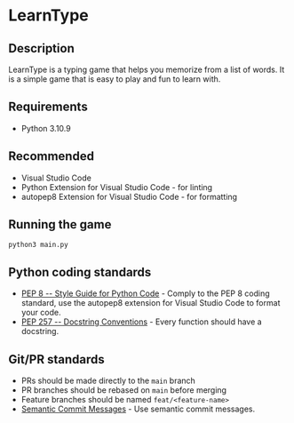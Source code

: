 # LearnType

## Description

LearnType is a typing game that helps you memorize from a list of words. It is a simple game that is easy to play and fun to learn with.

## Requirements

- Python 3.10.9

## Recommended

- Visual Studio Code
- Python Extension for Visual Studio Code - for linting
- autopep8 Extension for Visual Studio Code - for formatting

## Running the game

```
python3 main.py
```

## Python coding standards

- [PEP 8 -- Style Guide for Python Code](https://www.python.org/dev/peps/pep-0008/) - Comply to the PEP 8 coding standard, use the autopep8 extension for Visual Studio Code to format your code.
- [PEP 257 -- Docstring Conventions](https://www.python.org/dev/peps/pep-0257/) - Every function should have a docstring.

## Git/PR standards

- PRs should be made directly to the `main` branch
- PR branches should be rebased on `main` before merging
- Feature branches should be named `feat/<feature-name>`
- [Semantic Commit Messages](https://www.conventionalcommits.org/en/v1.0.0/) - Use semantic commit messages.
